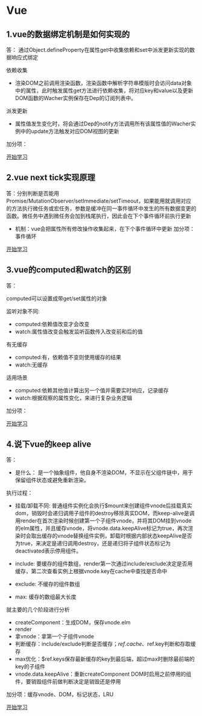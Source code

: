 # Vue
## 1.vue的数据绑定机制是如何实现的
答：
通过Object.defineProperty在属性get中收集依赖和set中派发更新实现的数据响应式绑定

依赖收集
- 渲染DOM之前调用渲染函数，渲染函数中解析字符串模版时会访问data对象中的属性，此时触发属性get方法进行依赖收集，将对应key和value以及更新DOM函数的Wacher实例保存在Dep的订阅列表中。

派发更新
- 属性值发生变化时，将会通过Dep的notify方法调用所有该属性值的Wacher实例中的update方法触发对应DOM视图的更新

加分项：

[开始学习](https://juejin.cn/post/6844903869730799629)
## 2.vue next tick实现原理
答：分别判断是否能用Promise/MutationObserver/setImmediate/setTimeout，如果能用就调用对应的方法执行微任务或宏任务，参数是缓冲在同一事件循环中发生的所有数据变更的函数。微任务中遇到微任务会加到栈尾执行，因此会在下个事件循环前执行更新
- 机制：vue会把属性所有修改操作收集起来，在下个事件循环中更新
加分项：事件循环

[开始学习](https://www.cnblogs.com/leiting/p/13174545.html)
## 3.vue的computed和watch的区别
答：

computed可以设置成带get/set属性的对象

监听对象不同:
- computed:依赖值改变才会改变
- watch:属性值改变会触发监听函数传入改变前和后的值

有无缓存
- computed:有，依赖值不变则使用缓存的结果
- watch:无缓存

适用场景
- computed:依赖其他值计算出另一个值并需要实时响应，记录缓存
- watch:根据观察的属性变化，来进行复杂业务逻辑

加分项：

[开始学习](https://www.cnblogs.com/tugenhua0707/p/11760466.html)
## 4.说下vue的keep alive
答：
- 是什么：
是一个抽象组件，他自身不渲染DOM，不显示在父组件链中，用于保留组件状态或避免重新渲染。

执行过程：

- 挂载/卸载不同: 普通组件实例化会执行$mount来创建组件vnode后挂载真实dom，销毁时会递归调用子组件的destroy移除真实DOM，而keep-alive是调用render在首次渲染时候创建第一个子组件vnode，并将其DOM挂到vnode的elm属性，并且缓存vnode，将vnode.data.keepAlive标记为true，再次渲染时会取出缓存的vnode替换组件实例，卸载时根据内部状态keepAlive是否为true，来决定是递归调用destroy，还是递归将子组件状态标记为deactivated表示停用组件。

- include: 要缓存的组件数组，render第一次通过include/exclude决定是否用缓存，第二次查看实例上根据vnode.key在cache中查找是否命中
- exclude:  不缓存的组件数组
- max: 缓存的数组最大长度

就主要的几个阶段进行分析
- createComponent：生成DOM，保存vnode.elm
- render
- 拿vnode：拿第一个子组件vnode
- 判断缓存：include/exclude判断是否缓存；$ref.cache、$ref.key判断和存取缓存
- max优化：$ref.keys保存最新缓存的key到最后端，超过max时删除最前端的key的子组件
- vnode.data.keepAlive：重新createComponent DOM时启用之前停用的组件，要销毁组件前做判断决定是销毁还是停用

加分项：缓存vnode、DOM，标记状态，LRU

[开始学习](https://juejin.cn/post/6844903950886371342)
